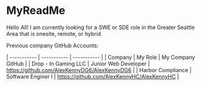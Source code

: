 # MyReadMe

Hello All! I am currently looking for a SWE or SDE role in the Greater Seattle Area that is onesite, remote, or hybrid.

Previous company GitHub Accounts:

| ----------- | ----------- | ----------- |
| Company | My Role | My Company GitHub |
| Drop - In Gaming LLC | Junior Web Developer | https://github.com/AlexKennyDG6/AlexKennyDG6 |
| Harbor Compliance | Software Enginer I | https://github.com/AlexKennyHC/AlexKennyHC |
